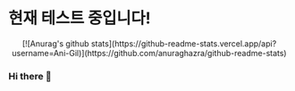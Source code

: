 # 현재 테스트 중입니다!
<div align=center>[![Anurag's github stats](https://github-readme-stats.vercel.app/api?username=Ani-Gil)](https://github.com/anuraghazra/github-readme-stats)</div>


### Hi there 👋
